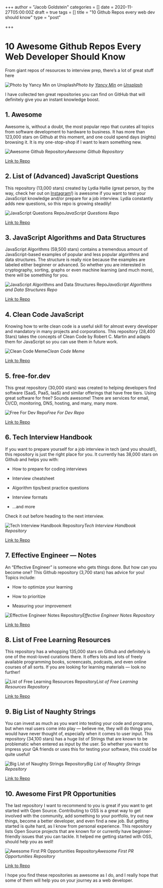+++
author = "Jacob Goldstein"
categories = []
date = 2020-11-27T05:00:00Z
draft = true
tags = []
title = "10 Github Repos every web dev should know"
type = "post"

+++
# 10 Awesome Github Repos Every Web Developer Should Know

From giant repos of resources to interview prep, there’s a lot of great stuff here

![Photo by [Yancy Min](https://unsplash.com/@yancymin?utm_source=medium&utm_medium=referral) on [Unsplash](https://unsplash.com?utm_source=medium&utm_medium=referral)](https://cdn-images-1.medium.com/max/10000/0*QkLHzS3THKhgPPDL)*Photo by [Yancy Min](https://unsplash.com/@yancymin?utm_source=medium&utm_medium=referral) on [Unsplash](https://unsplash.com?utm_source=medium&utm_medium=referral)*

I have collected ten great repositories you can find on GitHub that will definitely give you an instant knowledge boost.

## 1. Awesome

Awesome is, without a doubt, the most popular repo that curates all topics from software development to hardware to business. It has more than 123,000 stars on Github at this moment, and one could spend days (nights) browsing it. It is my one-stop-shop if I want to learn something new.

![Awesome Github Repository](https://cdn-images-1.medium.com/max/2000/1*UtTArdEbeF_PKNH0A0e0ng.png)*Awesome Github Repository*

[Link to Repo](https://github.com/sindresorhus/awesome)

## 2. List of (Advanced) JavaScript Questions

This repository (13,000 stars) created by Lydia Hallie (great person, by the way, check her out on [Instagram](https://www.instagram.com/theavocoder)!) is awesome if you want to test your JavaScript knowledge and/or prepare for a job interview. Lydia constantly adds new questions, so this repo is growing steadily!

![JavaScript Questions Repo](https://cdn-images-1.medium.com/max/2000/1*6E2kOKLwbe4EXwAetmBW8w.png)*JavaScript Questions Repo*

[Link to Repo](https://github.com/lydiahallie/javascript-questions)

## 3. JavaScript Algorithms and Data Structures

JavaScript Algorithms (59,500 stars) contains a tremendous amount of JavaScript-based examples of popular and less popular algorithms and data structures. The structure is really nice because the examples are labeled either beginner or advanced. So whether you are interested in cryptography, sorting, graphs or even machine learning (and much more), there will be something for you.

![JavaScript Algorithms and Data Structures Repo](https://cdn-images-1.medium.com/max/2000/1*2vmkY04TS9UtJ7851LVxmA.png)*JavaScript Algorithms and Data Structures Repo*

[Link to Repo](https://github.com/trekhleb/javascript-algorithms)

## 4. Clean Code JavaScript

Knowing how to write clean code is a useful skill for almost every developer and mandatory in many projects and corporations. This repository (28,400 Stars) takes the concepts of Clean Code by Robert C. Martin and adapts them for JavaScript so you can use them in future work.

![Clean Code Meme](https://cdn-images-1.medium.com/max/2000/1*BTeil8xQf0wPePzrPQ6vmw.png)*Clean Code Meme*

[Link to Repo](https://github.com/ryanmcdermott/clean-code-javascript)

## 5. free-for.dev

This great repository (30,000 stars) was created to helping developers find software (SaaS, PaaS, IaaS) and similar offerings that have free tiers. Using great software for free? Sounds awesome! There are services for email, CI/CD, monitoring, DNS, hosting, and many, many more.

![Free For Dev Repo](https://cdn-images-1.medium.com/max/2000/1*5YisKBAS9Upv7Oyc16-z_Q.png)*Free For Dev Repo*

[Link to Repo](https://github.com/ripienaar/free-for-dev)

## 6. Tech Interview Handbook

If you want to prepare yourself for a job interview in tech (and you should!), this repository is just the right place for you. It currently has 38,000 stars on Github and helps you with:

* How to prepare for coding interviews

* Interview cheatsheet

* Algorithm tips/best practice questions

* Interview formats

* …and more

Check it out before heading to the next interview.

![Tech Interview Handbook Repository](https://cdn-images-1.medium.com/max/2000/1*vecej44tbLiIeA5hq4Z7tA.png)*Tech Interview Handbook Repository*

[Link to Repo](https://github.com/yangshun/tech-interview-handbook)

## 7. Effective Engineer — Notes

An “Effective Engineer” is someone who gets things done. But how can you become one? This Github repository (3,700 stars) has advice for you! Topics include:

* How to optimize your learning

* How to prioritize

* Measuring your improvement

![Effective Engineer Notes Repository](https://cdn-images-1.medium.com/max/2000/1*Co8Bo28PrgA5yUEDRXOu6Q.png)*Effective Engineer Notes Repository*

[Link to Repo](https://gist.github.com/rondy/af1dee1d28c02e9a225ae55da2674a6f)

## 8. List of Free Learning Resources

This repository has a whopping 135,000 stars on Github and definitely is one of the most-loved curations there. It offers lots and lots of freely available programming books, screencasts, podcasts, and even online courses of all sorts. If you are looking for learning materials — look no further!

![List of Free Learning Resources Repository](https://cdn-images-1.medium.com/max/2000/1*u2Po6Mkdnb8oQeOa4DAFDQ.png)*List of Free Learning Resources Repository*

[Link to Repo](https://github.com/EbookFoundation/free-programming-books)

## 9. Big List of Naughty Strings

You can invest as much as you want into testing your code and programs, but when real users come into play — believe me, they will do things you would have never thought of, especially when it comes to user input. This repository (34,100 stars) has a huge list of Strings that are known to be problematic when entered as input by the user. So whether you want to impress your QA friends or uses this for testing your software, this could be quite useful!

![Big List of Naughty Strings Repository](https://cdn-images-1.medium.com/max/2000/1*oEahyZcUyWVmDsBeU6XSfg.png)*Big List of Naughty Strings Repository*

[Link to Repo](https://github.com/minimaxir/big-list-of-naughty-strings)

## 10. Awesome First PR Opportunities

The last repository I want to recommend to you is great if you want to get started with Open Source. Contributing to OSS is a great way to get involved with the community, add something to your portfolio, try out new things, become a better developer, and even find a new job. But getting started is quite hard, as I know from personal experience. This repository lists Open Source projects that are known for or currently have beginner-friendly issues that you can tackle. It helped me getting started with OSS, should help you as well!

![Awesome First PR Opportunities Repository](https://cdn-images-1.medium.com/max/2000/1*9rwa39nVe9wM_6PilSgMKQ.png)*Awesome First PR Opportunities Repository*

[Link to Repo](https://github.com/MunGell/awesome-for-beginners)

I hope you find these repositories as awesome as I do, and I really hope that some of them will help you on your journey as a web developer.
